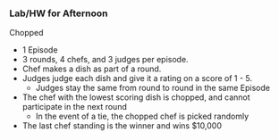 ### Lab/HW for Afternoon

Chopped

- 1 Episode
- 3 rounds, 4 chefs, and 3 judges per episode.
- Chef makes a dish as part of a round.
- Judges judge each dish and give it a rating on a score of 1 - 5.
  - Judges stay the same from round to round in the same Episode
- The chef with the lowest scoring dish is chopped, and cannot participate in the next round
    - In the event of a tie, the chopped chef is picked randomly
- The last chef standing is the winner and wins $10,000

